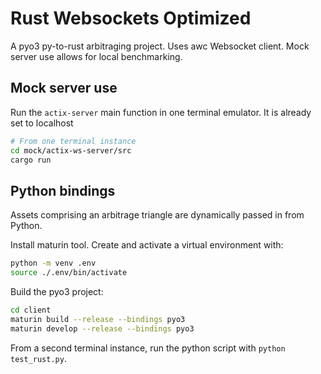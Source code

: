 # Rust Websockets Optimized

A pyo3 py-to-rust arbitraging project. Uses awc Websocket client.  Mock server use allows for local benchmarking.

## Mock server use

Run the `actix-server` main function in one terminal emulator. It is already set to localhost

```bash
# From one terminal instance
cd mock/actix-ws-server/src
cargo run
```

## Python bindings
Assets comprising an arbitrage triangle are dynamically passed in from Python. 

Install maturin tool. Create and activate a virtual environment with:

```bash
python -m venv .env
source ./.env/bin/activate
```

Build the pyo3 project:

```bash
cd client
maturin build --release --bindings pyo3
maturin develop --release --bindings pyo3
```

From a second terminal instance, run the python script with `python test_rust.py`.
